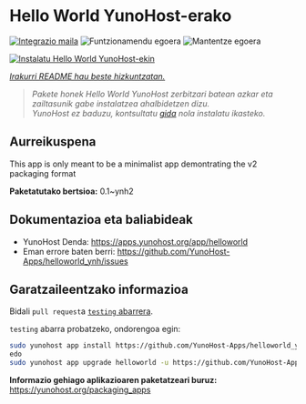 <!--
Ohart ongi: README hau automatikoki sortu da <https://github.com/YunoHost/apps/tree/master/tools/readme_generator>ri esker
EZ editatu eskuz.
-->

# Hello World YunoHost-erako

[![Integrazio maila](https://dash.yunohost.org/integration/helloworld.svg)](https://ci-apps.yunohost.org/ci/apps/helloworld/) ![Funtzionamendu egoera](https://ci-apps.yunohost.org/ci/badges/helloworld.status.svg) ![Mantentze egoera](https://ci-apps.yunohost.org/ci/badges/helloworld.maintain.svg)

[![Instalatu Hello World YunoHost-ekin](https://install-app.yunohost.org/install-with-yunohost.svg)](https://install-app.yunohost.org/?app=helloworld)

*[Irakurri README hau beste hizkuntzatan.](./ALL_README.md)*

> *Pakete honek Hello World YunoHost zerbitzari batean azkar eta zailtasunik gabe instalatzea ahalbidetzen dizu.*  
> *YunoHost ez baduzu, kontsultatu [gida](https://yunohost.org/install) nola instalatu ikasteko.*

## Aurreikuspena

This app is only meant to be a minimalist app demontrating the v2 packaging format


**Paketatutako bertsioa:** 0.1~ynh2
## Dokumentazioa eta baliabideak

- YunoHost Denda: <https://apps.yunohost.org/app/helloworld>
- Eman errore baten berri: <https://github.com/YunoHost-Apps/helloworld_ynh/issues>

## Garatzaileentzako informazioa

Bidali `pull request`a [`testing` abarrera](https://github.com/YunoHost-Apps/helloworld_ynh/tree/testing).

`testing` abarra probatzeko, ondorengoa egin:

```bash
sudo yunohost app install https://github.com/YunoHost-Apps/helloworld_ynh/tree/testing --debug
edo
sudo yunohost app upgrade helloworld -u https://github.com/YunoHost-Apps/helloworld_ynh/tree/testing --debug
```

**Informazio gehiago aplikazioaren paketatzeari buruz:** <https://yunohost.org/packaging_apps>
